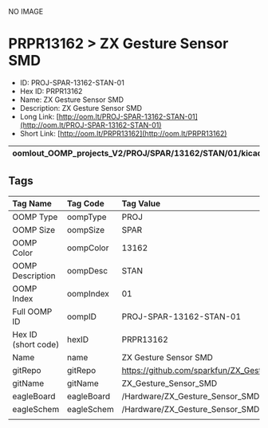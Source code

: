 


  
NO IMAGE  
# PRPR13162 > ZX Gesture Sensor SMD

- ID: PROJ-SPAR-13162-STAN-01
- Hex ID: PRPR13162
- Name: ZX Gesture Sensor SMD
- Description: ZX Gesture Sensor SMD
- Long Link: [http://oom.lt/PROJ-SPAR-13162-STAN-01](http://oom.lt/PROJ-SPAR-13162-STAN-01)
- Short Link: [http://oom.lt/PRPR13162](http://oom.lt/PRPR13162)
  

|oomlout_OOMP_projects_V2/PROJ/SPAR/13162/STAN/01/kicadPcb3dFront.png|oomlout_OOMP_projects_V2/PROJ/SPAR/13162/STAN/01/kicadPcb3dBack.png|oomlout_OOMP_projects_V2/PROJ/SPAR/13162/STAN/01/kicadPcb3d.png||
| :---: | :---: | :---: | :---: |

## Tags
  

|Tag Name|Tag Code|Tag Value|
| :--- | :--- | :--- |
|OOMP Type|oompType|PROJ|
|OOMP Size|oompSize|SPAR|
|OOMP Color|oompColor|13162|
|OOMP Description|oompDesc|STAN|
|OOMP Index|oompIndex|01|
|Full OOMP ID|oompID|PROJ-SPAR-13162-STAN-01|
|Hex ID (short code)|hexID|PRPR13162|
|Name|name|ZX Gesture Sensor SMD|
|gitRepo|gitRepo|https://github.com/sparkfun/ZX_Gesture_Sensor_SMD|
|gitName|gitName|ZX_Gesture_Sensor_SMD|
|eagleBoard|eagleBoard|/Hardware/ZX_Gesture_Sensor_SMD.brd|
|eagleSchem|eagleSchem|/Hardware/ZX_Gesture_Sensor_SMD.sch|
||||
